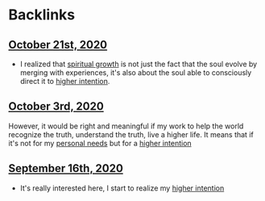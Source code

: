 
# Backlinks
## [October 21st, 2020](<October 21st, 2020.md>)
- I realized that [spiritual growth](<spiritual growth.md>) is not just the fact that the soul evolve by merging with experiences, it's also about the soul able to consciously direct it to [higher intention](<higher intention.md>).

## [October 3rd, 2020](<October 3rd, 2020.md>)
However, it would be right and meaningful if my work to help the world recognize the truth, understand the truth, live a higher life. It means that if it's not for my [personal needs](<personal needs.md>) but for a [higher intention](<higher intention.md>)

## [September 16th, 2020](<September 16th, 2020.md>)
- It's really interested here, I start to realize my [higher intention](<higher intention.md>)

